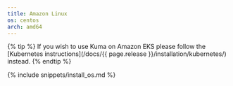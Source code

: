 ```yaml
---
title: Amazon Linux
os: centos
arch: amd64
---
```


{% tip %}
If you wish to use Kuma on Amazon EKS please follow the [Kubernetes instructions](/docs/{{ page.release }}/installation/kubernetes/) instead.
{% endtip %}


{% include snippets/install_os.md %}
